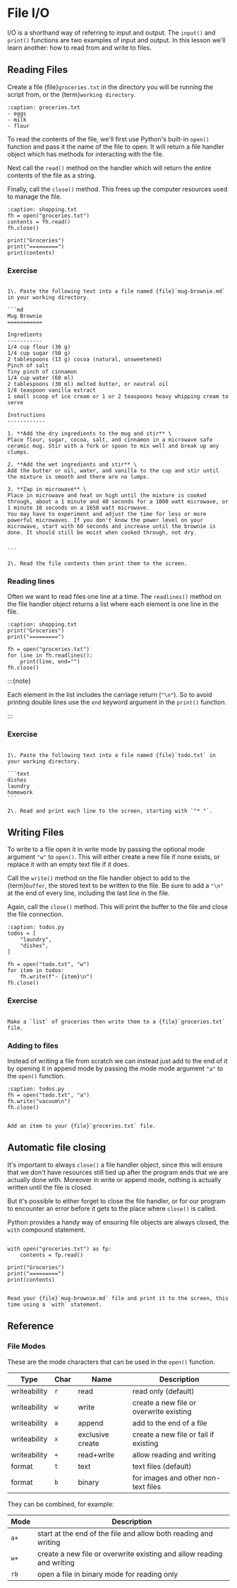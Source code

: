 File I/O
========

I/O is a shorthand way of referring to input and output. The `input()` and
`print()` functions are two examples of input and output. In this lesson
we'll learn another: how to read from and write to files.

Reading Files
-------------

Create a file {file}`groceries.txt` in the directory you will be running the
script from, or the {term}`working directory`.

```{code-block} text
:caption: groceries.txt
- eggs
- milk
- flour
```

To read the contents of the file, we'll first use Python's built-in `open()`
function and pass it the name of the file to open. It will return a file
handler object which has methods for interacting with the file.

Next call the `read()` method on the handler which will return the entire
contents of the file as a string.

Finally, call the `close()` method. This frees up the computer resources used
to manage the file.

```{code-block} python
:caption: shopping.txt
fh = open("groceries.txt")
contents = fh.read()
fh.close()

print("Groceries")
print("=========")
print(contents)
```

### Exercise

`````{exercise}

1\. Paste the following text into a file named {file}`mug-brownie.md` in your working directory.

```md
Mug Brownie
===========

Ingredients
-----------
1/4 cup flour (30 g)
1/4 cup sugar (50 g)
2 tablespoons (13 g) cocoa (natural, unsweetened)
Pinch of salt
Tiny pinch of cinnamon
1/4 cup water (60 ml)
2 tablespoons (30 ml) melted butter, or neutral oil
1/8 teaspoon vanilla extract
1 small scoop of ice cream or 1 or 2 teaspoons heavy whipping cream to serve

Instructions
------------

1. **Add the dry ingredients to the mug and stir** \
Place flour, sugar, cocoa, salt, and cinnamon in a microwave safe ceramic mug. Stir with a fork or spoon to mix well and break up any clumps.

2. **Add the wet ingredients and stir** \
Add the butter or oil, water, and vanilla to the cup and stir until the mixture is smooth and there are no lumps.

3. **Zap in microwave** \
Place in microwave and heat on high until the mixture is cooked through, about a 1 minute and 40 seconds for a 1000 watt microwave, or 1 minute 10 seconds on a 1650 watt microwave.
You may have to experiment and adjust the time for less or more powerful microwaves. If you don't know the power level on your microwave, start with 60 seconds and increase until the brownie is done. It should still be moist when cooked through, not dry.


```

2\. Read the file contents then print them to the screen.

`````

### Reading lines

Often we want to read files one line at a time. The `readlines()` method on
the file handler object returns a list where each element is one line in the
file.

```{code-block} python
:caption: shopping.txt
print("Groceries")
print("=========")

fh = open("groceries.txt")
for line in fh.readlines():
    print(line, end="")
fh.close()

```

:::{note}

Each element in the list includes the carriage return (`"\n"`). So to avoid
printing double lines use the `end` keyword argument in the `print()`
function.

:::

### Exercise

`````{exercise}

1\. Paste the following text into a file named {file}`todo.txt` in your working directory.

```text
dishes
laundry
homework
```

2\. Read and print each line to the screen, starting with `"* "`.

`````


Writing Files
-------------

To write to a file open it in write mode by passing the optional mode
argument `"w"` to `open()`. This will either create a new file if none
exists, or replace it with an empty text file if it does.

Call the `write()` method on the file handler object to add to the
{term}`buffer`, the stored text to be written to the file. Be sure to add a
`"\n"` at the end of every line, including the last line in the file.

Again, call the `close()` method. This will print the buffer to the file and
close the file connection.

```{code-block} python
:caption: todos.py
todos = [
    "laundry",
    "dishes",
]

fh = open("todo.txt", "w")
for item in todos:
    fh.write(f"- {item}\n")
fh.close() 
```

### Exercise

```{exercise}

Make a `list` of groceries then write them to a {file}`groceries.txt` file.

```

### Adding to files

Instead of writing a file from scratch we can instead just add to the end of
it by opening it in append mode by passing the mode mode argument `"a"` to
the `open()` function.

```{code-block} python
:caption: todos.py
fh = open("todo.txt", "a")
fh.write("vacuum\n")
fh.close() 
```

```{exercise}

Add an item to your {file}`groceries.txt` file.

```

Automatic file closing
----------------------

It's important to always `close()` a file handler object, since this will
ensure that we don't have resources still tied up after the program ends that
we are actually done with. Moreover in write or append mode, nothing is
actually written until the file is closed.

But it's possible to either forget to close the file handler, or for our
program to encounter an error before it gets to the place where `close()` is
called.

Python provides a handy way of ensuring file objects are always closed, the
`with` compound statement.

```{code-block} python

with open("groceries.txt") as fp:
    contents = fp.read()

print("Groceries")
print("=========")
print(contents)
```

```{exercise}

Read your {file}`mug-brownie.md` file and print it to the screen, this time using a `with` statement.

```

Reference
---------

### File Modes

These are the mode characters that can be used in the `open()` function.

| Type       | Char | Name               | Description                             |
|------------|------|--------------------|-----------------------------------------|
| writeability | `r`  | read               | read only (default)                     |
| writeability | `w`  | write              | create a new file or overwrite existing |
| writeability | `a`  | append             | add to the end of a file                |
| writeability | `x`  | exclusive create   | create a new file or fail if existing  |
| writeability | `+`  | read+write         | allow reading and writing               |
| format     | `t`  | text               | text files (default)                    |
| format     | `b`  | binary             | for images and other non-text files     |

They can be combined, for example:

| Mode   | Description                                                                                  |
|--------|----------------------------------------------------------------------------------------------|
| `a+`   | start at the end of the file and allow both reading and writing                              |
| `w+`   | create a new file or overwrite existing and allow reading and writing                        |
| `rb`   | open a file in binary mode for reading only                                                  |
